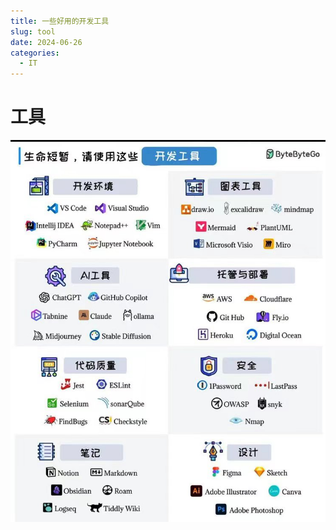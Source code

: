```yaml
---
title: 一些好用的开发工具
slug: tool
date: 2024-06-26
categories:
  - IT
---
```


# 工具
![](images/2024-06-28-18-11-12.png)